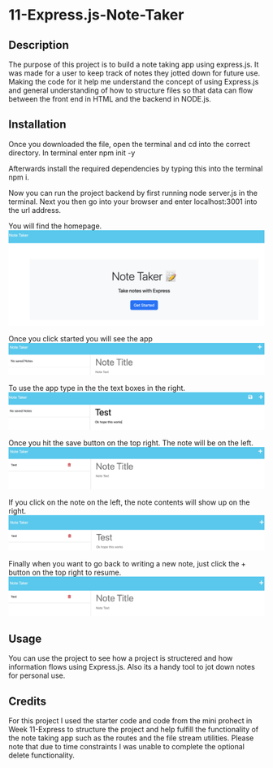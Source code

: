 # 11-Express.js-Note-Taker

## Description
The purpose of this project is to build a note taking app using express.js. It was made for a user to keep track of notes they jotted down for future use. Making the code for it help me understand the concept of using Express.js and general understanding of how to structure files so that data can flow between the front end in HTML and the backend in NODE.js.

## Installation
Once you downloaded the file, open the terminal and cd into the correct directory. In terminal enter npm init -y

Afterwards install the required dependencies by typing this into the terminal npm i.

Now you can run the project backend by first running node server.js in the terminal. Next you then go into your browser and enter localhost:3001 into the url address.

You will find the homepage.
![screenshot of Homepage](/public/assets/images/01.png) 

Once you click started you will see the app
![screenshot of page](/public/assets/images/02.png) 

To use the app type in the the text boxes in the right.
![screenshot of textboxes](/public/assets/images/03.png) 

Once you hit the save button on the top right. The note will be on the left.
![screenshot of saved note](/public/assets/images/04.png) 

If you click on the note on the left, the note contents will show up on the right.
![screenshot displayed note](/public/assets/images/05.png) 

Finally when you want to go back to writing a new note, just click the + button on the top right to resume.
![screenshot of + button](/public/assets/images/06.png) 


## Usage
You can use the project to see how a project is structered and how information flows using Express.js. Also its a handy tool to jot down notes for personal use.

## Credits
For this project I used the starter code and code from the mini prohect in Week 11-Express to structure the project and help fulfill the functionality of the note taking app such as the routes and the file stream utilities. Please note that due to time constraints I was unable to complete the optional delete functionality.
